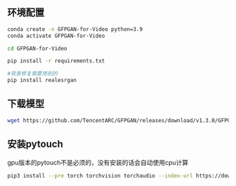 ## 环境配置

```bash
conda create -n GFPGAN-for-Video python=3.9
conda activate GFPGAN-for-Video

cd GFPGAN-for-Video

pip install -r requirements.txt

#背景修复需要用到的
pip install realesrgan
```

## 下载模型
```bash
wget https://github.com/TencentARC/GFPGAN/releases/download/v1.3.0/GFPGANv1.3.pth -P GFPGAN-1.3.8/experiments/pretrained_models
```

## 安装pytouch
gpu版本的pytouch不是必须的，没有安装的话会自动使用cpu计算
```bash
pip3 install --pre torch torchvision torchaudio --index-url https://download.pytorch.org/whl/nightly/cu117
```